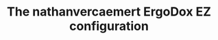 ---
layout: layouts/keymapdb_entry.njk
OS: []
keymap_author: nathanvercaemert
firmware: QMK
hasHomeRowMods: True
hasLetterOnThumb: False
hasVerticalCombos: False
thumb: https://i.imgur.com/x6VgH9Z.png
imageDate: idk
keyCount: 76
keyboard: ErgoDox EZ
languages: ['English']
layerCount: 15
title: "The nathanvercaemert ErgoDox EZ configuration"
split: False
stagger: columnar
summary: 
keymap_url: https://github.com/nathanvercaemert/qmk_firmware/tree/master/keyboards/ergodox_ez/keymaps/nathanvercaemert
writeup: https://github.com/nathanvercaemert/qmk_firmware/tree/master/keyboards/ergodox_ez/keymaps/nathanvercaemert/readme.md
---
